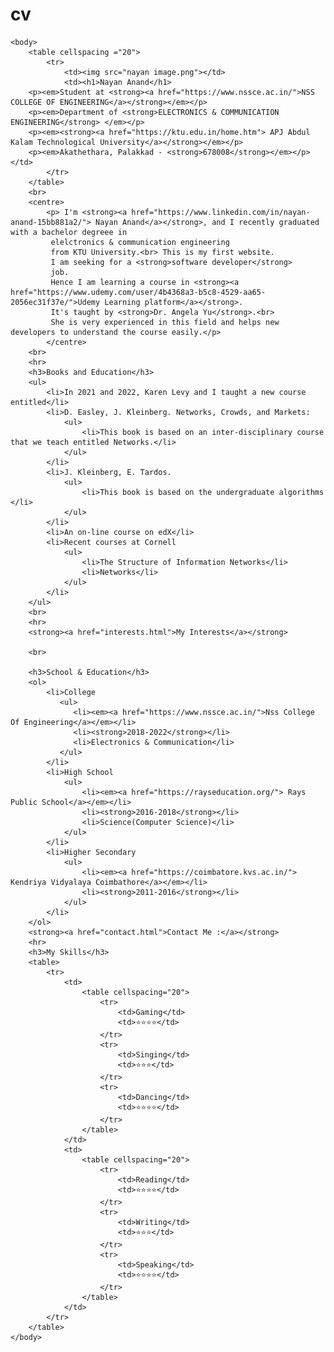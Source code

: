# cv 
<!DOCTYPE html>
<html lang ="en">
    <head>
        <meta charset="UTF-8">
        <title> Nayan Anand's Homepage🧠 </title>
    </head>

    <body>
        <table cellspacing ="20">
            <tr>
                <td><img src="nayan image.png"></td>
                <td><h1>Nayan Anand</h1>
        <p><em>Student at <strong><a href="https://www.nssce.ac.in/">NSS COLLEGE OF ENGINEERING</a></strong></em></p>
        <p><em>Department of <strong>ELECTRONICS & COMMUNICATION ENGINEERING</strong> </em></p>
        <p><em><strong><a href="https://ktu.edu.in/home.htm"> APJ Abdul Kalam Technological University</a></strong></em></p>
        <p><em>Akathethara, Palakkad - <strong>678008</strong></em></p></td>
            </tr>
        </table>
        <br>   
        <centre>
            <p> I'm <strong><a href="https://www.linkedin.com/in/nayan-anand-15bb881a2/"> Nayan Anand</a></strong>, and I recently graduated with a bachelor degreee in 
             elelctronics & communication engineering
             from KTU University.<br> This is my first website. 
             I am seeking for a <strong>software developer</strong> 
             job.
             Hence I am learning a course in <strong><a href="https://www.udemy.com/user/4b4368a3-b5c8-4529-aa65-2056ec31f37e/">Udemy Learning platform</a></strong>. 
             It's taught by <strong>Dr. Angela Yu</strong>.<br> 
             She is very experienced in this field and helps new developers to understand the course easily.</p>
            </centre>
        <br>
        <hr>
        <h3>Books and Education</h3>     
        <ul>
            <li>In 2021 and 2022, Karen Levy and I taught a new course entitled</li>
            <li>D. Easley, J. Kleinberg. Networks, Crowds, and Markets:
                <ul>
                    <li>This book is based on an inter-disciplinary course that we teach entitled Networks.</li>
                </ul>
            </li>
            <li>J. Kleinberg, E. Tardos. 
                <ul>
                    <li>This book is based on the undergraduate algorithms </li>
                </ul>
            </li>
            <li>An on-line course on edX</li>
            <li>Recent courses at Cornell
                <ul>
                    <li>The Structure of Information Networks</li>
                    <li>Networks</li>
                </ul>
            </li>
        </ul>
        <br>
        <hr>
        <strong><a href="interests.html">My Interests</a></strong>
        
        <br>
    
        <h3>School & Education</h3>
        <ol>
            <li>College
               <ul>
                  <li><em><a href="https://www.nssce.ac.in/">Nss College Of Engineering</a></em></li>
                  <li><strong>2018-2022</strong></li>
                  <li>Electronics & Communication</li>
               </ul>
            </li>
            <li>High School
                <ul>
                    <li><em><a href="https://rayseducation.org/"> Rays Public School</a></em></li>
                    <li><strong>2016-2018</strong></li>
                    <li>Science(Computer Science)</li>
                </ul>
            </li>
            <li>Higher Secondary
                <ul>
                    <li><em><a href="https://coimbatore.kvs.ac.in/"> Kendriya Vidyalaya Coimbathore</a></em></li>
                    <li><strong>2011-2016</strong></li>
                </ul>
            </li>
        </ol>
        <strong><a href="contact.html">Contact Me :</a></strong>
        <hr>
        <h3>My Skills</h3>
        <table>
            <tr>
                <td>
                    <table cellspacing="20">
                        <tr>
                            <td>Gaming</td>
                            <td>⭐⭐⭐⭐</td>
                        </tr>
                        <tr>
                            <td>Singing</td>
                            <td>⭐⭐⭐</td>
                        </tr>
                        <tr>
                            <td>Dancing</td>
                            <td>⭐⭐⭐⭐</td>
                        </tr>
                    </table>
                </td>
                <td>
                    <table cellspacing="20">
                        <tr>
                            <td>Reading</td>
                            <td>⭐⭐⭐⭐</td>
                        </tr>
                        <tr>
                            <td>Writing</td>
                            <td>⭐⭐⭐</td>
                        </tr>
                        <tr>
                            <td>Speaking</td>
                            <td>⭐⭐⭐⭐</td>
                        </tr>
                    </table>
                </td>
            </tr>
        </table>
    </body>
</html>
